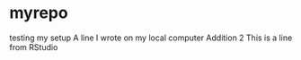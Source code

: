 # myrepo
testing my setup
A line I wrote on my local computer
Addition 2
This is a line from RStudio